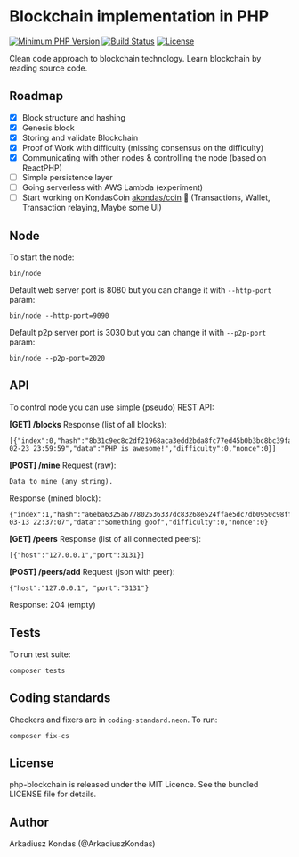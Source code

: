 # Blockchain implementation in PHP

[![Minimum PHP Version](https://img.shields.io/badge/php-%3E%3D%207.2-8892BF.svg)](https://php.net/)
[![Build Status](https://travis-ci.org/akondas/php-blockchain.svg?branch=master)](https://travis-ci.org/akondas/php-blockchain)
[![License](https://poser.pugx.org/akondas/php-blockchain/license.svg)](https://packagist.org/packages/akondas/php-blockchain)

Clean code approach to blockchain technology. Learn blockchain by reading source code.

## Roadmap

 - [x] Block structure and hashing
 - [x] Genesis block
 - [x] Storing and validate Blockchain
 - [x] Proof of Work with difficulty (missing consensus on the difficulty)
 - [X] Communicating with other nodes & controlling the node (based on ReactPHP)
 - [ ] Simple persistence layer 
 - [ ] Going serverless with AWS Lambda (experiment)
 - [ ] Start working on KondasCoin [akondas/coin](https://github.com/akondas/coin) :rocket: (Transactions, Wallet, Transaction relaying, Maybe some UI)

## Node

To start the node:

```
bin/node
```

Default web server port is 8080 but you can change it with `--http-port` param:

```
bin/node --http-port=9090
```

Default p2p server port is 3030 but you can change it with `--p2p-port` param:

```
bin/node --p2p-port=2020
```

## API

To control node you can use simple (pseudo) REST API:

**[GET] /blocks**
Response (list of all blocks):
```
[{"index":0,"hash":"8b31c9ec8c2df21968aca3edd2bda8fc77ed45b0b3bc8bc39fa27d5c795bc829","previousHash":"","createdAt":"2018-02-23 23:59:59","data":"PHP is awesome!","difficulty":0,"nonce":0}]
```

**[POST] /mine**
Request (raw):
```
Data to mine (any string).
```
Response (mined block):
```
{"index":1,"hash":"a6eba6325a677802536337dc83268e524ffae5dc7db0950c98ff970846118f80","previousHash":"8b31c9ec8c2df21968aca3edd2bda8fc77ed45b0b3bc8bc39fa27d5c795bc829","createdAt":"2018-03-13 22:37:07","data":"Something goof","difficulty":0,"nonce":0}
```

**[GET] /peers**
Response (list of all connected peers):
```
[{"host":"127.0.0.1","port":3131}]
```

**[POST] /peers/add**
Request (json with peer):
```
{"host":"127.0.0.1", "port":"3131"}
```
Response: 204 (empty)


## Tests

To run test suite:

```
composer tests
```

## Coding standards

Checkers and fixers are in `coding-standard.neon`. To run:

```
composer fix-cs
```

## License

php-blockchain is released under the MIT Licence. See the bundled LICENSE file for details.

## Author

Arkadiusz Kondas (@ArkadiuszKondas)
